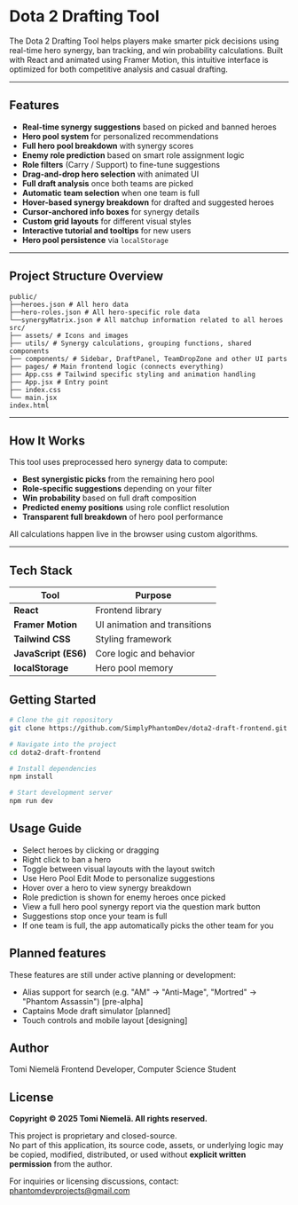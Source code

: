 # Dota 2 Drafting Tool

The Dota 2 Drafting Tool helps players make smarter pick decisions using real-time hero synergy, ban tracking, and win probability calculations. Built with React and animated using Framer Motion, this intuitive interface is optimized for both competitive analysis and casual drafting.

---

## Features

- **Real-time synergy suggestions** based on picked and banned heroes
- **Hero pool system** for personalized recommendations
- **Full hero pool breakdown** with synergy scores
- **Enemy role prediction** based on smart role assignment logic
- **Role filters** (Carry / Support) to fine-tune suggestions
- **Drag-and-drop hero selection** with animated UI
- **Full draft analysis** once both teams are picked
- **Automatic team selection** when one team is full
- **Hover-based synergy breakdown** for drafted and suggested heroes
- **Cursor-anchored info boxes** for synergy details
- **Custom grid layouts** for different visual styles
- **Interactive tutorial and tooltips** for new users
- **Hero pool persistence** via `localStorage`

---

## Project Structure Overview
```text
public/
├──heroes.json # All hero data
├──hero-roles.json # All hero-specific role data
└──synergyMatrix.json # All matchup information related to all heroes
src/
├── assets/ # Icons and images
├── utils/ # Synergy calculations, grouping functions, shared components
├── components/ # Sidebar, DraftPanel, TeamDropZone and other UI parts
├── pages/ # Main frontend logic (connects everything)
├── App.css # Tailwind specific styling and animation handling
├── App.jsx # Entry point
├── index.css
└── main.jsx
index.html
```

---

## How It Works

This tool uses preprocessed hero synergy data to compute:
- **Best synergistic picks** from the remaining hero pool
- **Role-specific suggestions** depending on your filter
- **Win probability** based on full draft composition
- **Predicted enemy positions** using role conflict resolution
- **Transparent full breakdown** of hero pool performance

All calculations happen live in the browser using custom algorithms.

---

## Tech Stack

| Tool | Purpose |
|------|---------|
|       **React**       | Frontend library |
|   **Framer Motion**   | UI animation and transitions |
|    **Tailwind CSS**   | Styling framework |
| **JavaScript (ES6)**  | Core logic and behavior |
|   **localStorage**    | Hero pool memory |

## Getting Started

```bash
# Clone the git repository
git clone https://github.com/SimplyPhantomDev/dota2-draft-frontend.git

# Navigate into the project
cd dota2-draft-frontend

# Install dependencies
npm install

# Start development server
npm run dev
```

## Usage Guide
 - Select heroes by clicking or dragging
 - Right click to ban a hero
 - Toggle between visual layouts with the layout switch
 - Use Hero Pool Edit Mode to personalize suggestions
 - Hover over a hero to view synergy breakdown
 - Role prediction is shown for enemy heroes once picked
 - View a full hero pool synergy report via the question mark button
 - Suggestions stop once your team is full
 - If one team is full, the app automatically picks the other team for you

## Planned features

These features are still under active planning or development:
- Alias support for search (e.g. "AM" -> "Anti-Mage", "Mortred" -> "Phantom Assassin") [pre-alpha]
- Captains Mode draft simulator [planned]
- Touch controls and mobile layout [designing]

## Author
Tomi Niemelä
Frontend Developer, Computer Science Student

## License
**Copyright © 2025 Tomi Niemelä. All rights reserved.**

This project is proprietary and closed-source.  
No part of this application, its source code, assets, or underlying logic may be copied, modified, distributed, or used without **explicit written permission** from the author.

For inquiries or licensing discussions, contact: phantomdevprojects@gmail.com
